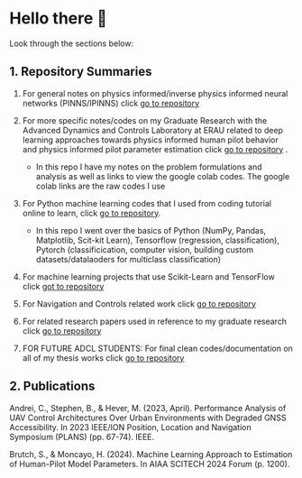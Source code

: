 # Hello there 👋
Look through the sections below:

## 1. Repository Summaries
1. For general notes on physics informed/inverse physics informed neural networks (PINNS/IPINNS) click [go to repository](https://github.com/stephenbrutch/PINNS-and-IPINNS)
   
2. For more specific notes/codes on my Graduate Research with the Advanced Dynamics and Controls Laboratory at ERAU related to deep learning approaches towards physics informed human pilot behavior and physics informed pilot parameter estimation click [go to repository](https://github.com/stephenbrutch/Pilot-Models-for-Physics-Informed-Neural-Networks) .

   - In this repo I have my notes on the problem formulations and analysis as well as links to view the google colab codes. The google colab links are the raw codes I use
   
4. For Python machine learning codes that I used from coding tutorial online to learn, click [go to repository](https://github.com/stephenbrutch/Python-Machine-Learning-Codes).
   - In this repo I went over the basics of Python (NumPy, Pandas, Matplotlib, Scit-kit Learn), Tensorflow (regression, classification), Pytorch (classificication, computer vision, building custom datasets/datalaoders for multiclass classification) 
   
5. For machine learning projects that use Scikit-Learn and TensorFlow click [got to repository](https://github.com/stephenbrutch/Machine-Learning-Projects)
   
6. For Navigation and Controls related work click [go to repository](https://github.com/stephenbrutch/GNC-HWS-Projects)

7. For related research papers used in reference to my graduate research click [go to repository](https://github.com/stephenbrutch/research-papers)

8. FOR FUTURE ADCL STUDENTS: For final clean codes/documentation on all of my thesis works click [go to repository](https://github.com/stephenbrutch/Thesis-codes-and-documentation)
   
## 2. Publications
Andrei, C., Stephen, B., & Hever, M. (2023, April). Performance Analysis of UAV Control Architectures Over Urban Environments with Degraded GNSS Accessibility. In 2023 IEEE/ION Position, Location and Navigation Symposium (PLANS) (pp. 67-74). IEEE.

Brutch, S., & Moncayo, H. (2024). Machine Learning Approach to Estimation of Human-Pilot Model Parameters. In AIAA SCITECH 2024 Forum (p. 1200).

